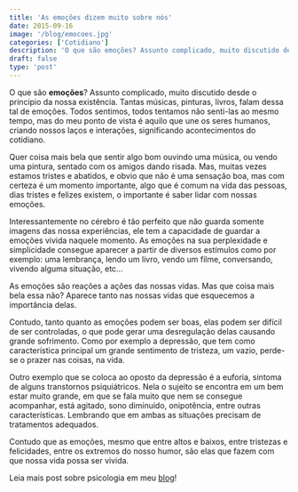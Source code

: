 ```yaml
---
title: 'As emoções dizem muito sobre nós'
date: 2015-09-16
image: '/blog/emocoes.jpg'
categories: ['Cotidiano']
description: 'O que são emoções? Assunto complicado, muito discutido desde o principio da nossa existência. Tantas músicas, pinturas, livros, falam dessa tal de emoções.'
draft: false
type: 'post'
---
```


O que são **emoções**? Assunto complicado, muito discutido desde o principio da nossa existência. Tantas músicas, pinturas, livros, falam dessa tal de emoções. Todos sentimos, todos tentamos não senti-las ao mesmo tempo, mas do meu ponto de vista é aquilo que une os seres humanos, criando nossos laços e interações, significando acontecimentos do cotidiano.

Quer coisa mais bela que sentir algo bom ouvindo uma música, ou vendo uma pintura, sentado com os amigos dando risada. Mas, muitas vezes estamos tristes e abatidos, e obvio que não é uma sensação boa, mas com certeza é um momento importante, algo que é comum na vida das pessoas, dias tristes e felizes existem, o importante é saber lidar com nossas emoções.

Interessantemente no cérebro é tão perfeito que não guarda somente imagens das nossa experiências, ele tem a capacidade de guardar a emoções vivida naquele momento. As emoções na sua perplexidade e simplicidade consegue aparecer a partir de diversos estímulos como por exemplo: uma lembrança, lendo um livro, vendo um filme, conversando, vivendo alguma situação, etc…

As emoções são reações a ações das nossas vidas. Mas que coisa mais bela essa não? Aparece tanto nas nossas vidas que esquecemos a importância delas.

Contudo, tanto quanto as emoções podem ser boas, elas podem ser difícil de ser controladas, o que pode gerar uma desregulação delas causando grande sofrimento. Como por exemplo a depressão, que tem como característica principal um grande sentimento de tristeza, um vazio, perde-se o prazer nas coisas, na vida.

Outro exemplo que se coloca ao oposto da depressão é a euforia, sintoma de alguns transtornos psiquiátricos. Nela o sujeito se encontra em um bem estar muito grande, em que se fala muito que nem se consegue acompanhar, está agitado, sono diminuído, onipotência, entre outras características. Lembrando que em ambas as situações precisam de tratamentos adequados.

Contudo que as emoções, mesmo que entre altos e baixos, entre tristezas e felicidades, entre os extremos do nosso humor, são elas que fazem com que nossa vida possa ser vivida.

Leia mais post sobre psicologia em meu [blog](/blog/)!
